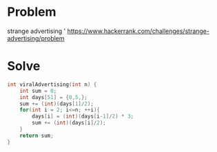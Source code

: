 # Problem
strange advertising '
https://www.hackerrank.com/challenges/strange-advertising/problem

# Solve
```c++
int viralAdvertising(int n) {
    int sum = 0;
    int days[51] = {0,5,};
    sum += (int)(days[1]/2);
    for(int i = 2; i<=n; ++i){
        days[i] = (int)(days[i-1]/2) * 3;
        sum += (int)(days[i]/2);
    }
    return sum;        
}
```
